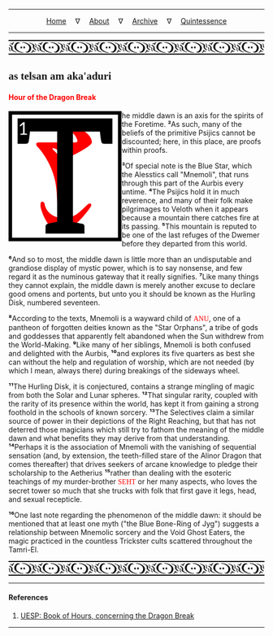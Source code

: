 
---

<!--- Local CSS Font Loading -->

<style>
@font-face {
    font-family: HayghinDaedric;
    src: url('../../../../../assets/fonts/ttf/HayghinDaedric.ttf') format('truetype');
    font-weight: medium;
    font-style: normal;
}
</style>

<!--- Jekyll Page Links -->

<center>
<a href="../../../../../index.html">Home</a>
&emsp;&nabla;&emsp;
<a href="../../../../archive/about.html">About</a>
&emsp;&nabla;&emsp;
<a href="../../../../archive/index.html">Archive</a>
&emsp;&nabla;&emsp;
<a href="../../../index.html">Quintessence</a>
</center>

<!--- Markdown Body Below: -->

---

<img align="center" alt="Bordering" src="../../../../../assets/images/symbols/velothi_pattern_long_by_lukkar.svg">

## <span style="font-family:HayghinDaedric">as telsan am aka'aduri</Span>

#### <span style="color:red">Hour of the Dragon Break</Span>

<img align="left" alt="S" src="../../../project/resources/initials/svg/letters/letter_t.svg">he middle dawn is an axis for the spirits of the Foretime.
<b>&sup2;</b>As such, many of the beliefs of the primitive Psijics cannot be discounted; here, in this place, are proofs within proofs.

<b>&sup3;</b>Of special note is the Blue Star, which the Alesstics call "Mnemoli", that runs through this part of the Aurbis every untime.
<b>&#8308;</b>The Psijics hold it in much reverence, and many of their folk make pilgrimages to Veloth when it appears because a mountain there catches fire at its passing.
<b>&#8309;</b>This mountain is reputed to be one of the last refuges of the Dwemer before they departed from this world.

<b>&#8310;</b>And so to most, the middle dawn is little more than an undisputable and grandiose display of mystic power, which is to say nonsense, and few regard it as the numinous gateway that it really signifies.
<b>&#8311;</b>Like many things they cannot explain, the middle dawn is merely another excuse to declare good omens and portents, but unto you it should be known as the Hurling Disk, numbered seventeen.

<b>&#8312;</b>According to the texts,
Mnemoli is a wayward child of
<span style="font-family:HayghinDaedric;color:red">ANU</span>,
one of a pantheon of forgotten deities known as the "Star Orphans", a tribe of gods and goddesses that apparently felt abandoned when the Sun withdrew from the World-Making.
<b>&#8313;</b>Like many of her siblings, Mnemoli is both confused and delighted with the Aurbis,
<b>&sup1;&#8304;</b>and explores its five quarters as best she can without the help and regulation of worship, which are not needed (by which I mean, always there) during breakings of the sideways wheel.

<b>&sup1;&sup1;</b>The Hurling Disk, it is conjectured, contains a strange mingling of magic from both the Solar and Lunar spheres.
<b>&sup1;&sup2;</b>That singular rarity, coupled with the rarity of its presence within the world, has kept it from gaining a strong foothold in the schools of known sorcery.
<b>&sup1;&sup3;</b>The Selectives claim a similar source of power in their depictions of the Right Reaching, but that has not deterred those magicians which still try to fathom the meaning of the middle dawn and what benefits they may derive from that understanding.
<b>&sup1;&#8308;</b>Perhaps it is the association of Mnemoli with the vanishing of sequential sensation (and, by extension, the teeth-filled stare of the Alinor Dragon that comes thereafter) that drives seekers of arcane knowledge to pledge their scholarship to the Aetherius
<b>&sup1;&#8309;</b>rather than dealing with the esoteric teachings of my murder-brother
<span style="font-family:HayghinDaedric;color:red">SEHT</span>
or her many aspects, who loves the secret tower so much that she trucks with folk that first gave it legs, head, and sexual recepticle.

<b>&sup1;&#8310;</b>One last note regarding the phenomenon of the middle dawn: it should be mentioned that at least one myth ("the Blue Bone-Ring of Jyg") suggests a relationship between Mnemolic sorcery and the Void Ghost Eaters, the magic practiced in the countless Trickster cults scattered throughout the Tamri-El.

<img align="center" alt="Bordering" src="../../../../../assets/images/symbols/velothi_pattern_long_by_lukkar.svg">

---

#### References

1. [UESP: Book of Hours, concerning the Dragon Break][1]

[1]: https://en.uesp.net/wiki/General:Vehk%27s_Teachings#Vehk.27s_Book_of_Hours.2C_concerning_the_Dragon_Break

---

